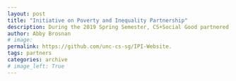 ```yaml
---
layout: post
title: "Initiative on Poverty and Inequality Partnership"
description: During the 2019 Spring Semester, CS+Social Good partnered with IPI to create a website, promoting their mission on UNC's campus.
author: Abby Brosnan
# image: 
permalink: https://github.com/unc-cs-sg/IPI-Website.
tags: partners
categories: archive
# image_left: True
---
```

